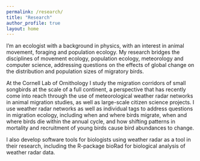 ```yaml
---
permalink: /research/
title: "Research"
author_profile: true
layout: home
---
```


I’m an ecologist with a background in physics, with an interest in animal movement, foraging and population ecology. My research bridges the disciplines of movement ecology, population ecology, meteorology and computer science, addressing questions on the effects of global change on the distribution and population sizes of  migratory birds.

At the Cornell Lab of Ornithology I study the migration corridors of small songbirds at the scale of a full continent, a perspective that has recently come into reach through the use of meteorological weather radar networks in animal migration studies, as well as large-scale citizen science projects. I use weather radar networks as well as individual tags to address questions in migration ecology, including when and where birds migrate, when and where birds die within the annual cycle, and how shifting patterns in mortality and recruitment of young birds cause bird abundances to change.

I also develop software tools for biologists using weather radar as a tool in their research, including the R-package bioRad for biological analysis of weather radar data.
